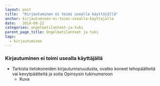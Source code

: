 ```yaml
---
layout: post
title:  "Kirjautuminen ei toimi usealla käyttäjällä"
anchor: kirjautuminen-ei-toimi-usealla-kayttajalla
date:   2014-08-22
categories: ongelmatilanteet-ja-tuki
parent_page_title: Ongelmatilanteet ja tuki
tags:
  - kirjautuminen
---
```


### <a name="kirjautuminen-ei-toimi-usealla-kayttajalla">Kirjautuminen ei toimi usealla käyttäjällä</a>

* Tarkista tietokoneiden kirjautumisruudusta, ovatko koneet tehopäätteitä vai kevytpäätteitä ja soita Opinsysin tukinumeroon
  * Kuva
